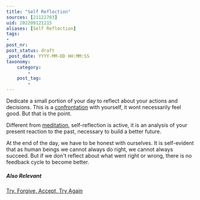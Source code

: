 ```yaml
---
title: "Self Reflection"
sources: [21122703]
uid: 202209121215
aliases: [Self Reflection]
tags:
-
post_nr:
post_status: draft
_post_date: YYYY-MM-DD HH:MM:SS
taxonomy:
    category:
        -
    post_tag:
        -
---
```


Dedicate a small portion of your day to reflect about your actions and decisions. This is a [confrontation](the-power-of-confrontation.md) with yourself, it wont necessarily feel good. But that is the point.

Different from [meditation](meditation.md), self-reflection is active, it is an analysis of your present reaction to the past, necessary to build a better future.

At the end of the day, we have to be honest with ourselves. It is self-evident that as human beings we cannot always do right, we cannot always succeed. But if we don't reflect about what went right or wrong, there is no feedback cycle to become better.

##### Also Relevant
[Try, Forgive, Accept, Try Again](try-forgive-accept-try.md)